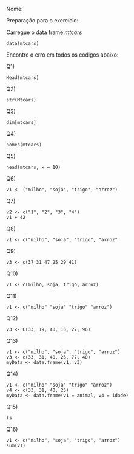 Nome: 


Preparação para o exercício:

Carregue o data frame *mtcars*

```
data(mtcars)
```

Encontre o erro em todos os códigos abaixo:

Q1)

```
Head(mtcars)
```

Q2)

```
str(Mtcars)
```

Q3)

```
dim[mtcars]
```

Q4)

```
nomes(mtcars)
```

Q5)

```
head(mtcars, x = 10)
```

Q6)

```
v1 <- ("milho", "soja", "trigo", "arroz")
```

Q7)

```
v2 <- c("1", "2", "3", "4")
v1 + 42
```


Q8)

```
v1 <- c("milho", "soja", "trigo", "arroz"
```


Q9)

```
v3 <- c(37 31 47 25 29 41)
```


Q10)

```
v1 <- c(milho, soja, trigo, arroz)
```

Q11)

```
v1 <- c("milho" "soja" "trigo" "arroz")
```

Q12)

```
v3 <- C(33, 19, 40, 15, 27, 96)
```


Q13)

```
v1 <- c("milho", "soja", "trigo", "arroz")
v3 <- c(33, 31, 40, 25, 77, 40)
myData <- data.frame(v1, v3)
```

Q14)

```
v1 <- c("milho" "soja" "trigo" "arroz")
v4 <- c(33, 31, 40, 25)
myData <- data.frame(v1 = animal, v4 = idade)
```

Q15)

```
ls
```

Q16)

```
v1 <- c("milho", "soja", "trigo", "arroz")
sum(v1)
```
